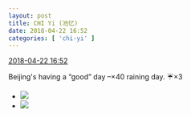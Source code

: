 ```yaml
---
layout: post
title: CHI Yi (池忆)
date: 2018-04-22 16:52
categories: [ 'chi-yi' ]
---
```


<div class="weibo-info">
  <a href="https://weibo.com/6117581836/Gdhky04VN">2018-04-22 16:52</a>
</div>

Beijing's having a “good” day –×40 raining day. :umbrella:️×3

<!-- more -->

<ul class="weibo-pic-list-1">
  <li class="weibo-pic">
    <a href="https://wx4.sinaimg.cn/mw690/006G0KuMly1fqlj9pf6waj31sg2dsnpg.jpg"><img src="https://wx4.sinaimg.cn/thumb150/006G0KuMly1fqlj9pf6waj31sg2dsnpg.jpg"/></a>
  </li>
  <li class="weibo-pic">
    <a href="https://wx3.sinaimg.cn/mw690/006G0KuMly1fqlj70k5oej31sg2dsqv8.jpg"><img src="https://wx3.sinaimg.cn/thumb150/006G0KuMly1fqlj70k5oej31sg2dsqv8.jpg"/></a>
  </li>
</ul>
